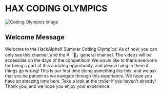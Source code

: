 # HAX CODING OLYMPICS

![Coding Olympics Image](https://cdn.discordapp.com/attachments/860235369919807509/860244383138840586/coding_olympics.png)

## Welcome Message

Welcome to the HackAlphaX Summer Coding Olympics! As of now, you can only see this channel, and the #「💬」general channel. The videos will be accessible on the days of the competition! We would like to thank everyone for being a part of this amazing opportunity, and please hang in there if things go wrong! This is our first time doing something like this, and we ask that you be patient as we navigate through this experience. We hope you have an amazing time here. Take a look at the trailer if you haven't already! Thank you, and we hope you enjoy your experience.
